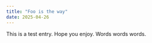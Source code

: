```yaml
---
title: "Foo is the way"
date: 2025-04-26
---
```


This is a test entry. Hope you enjoy. Words words words.
